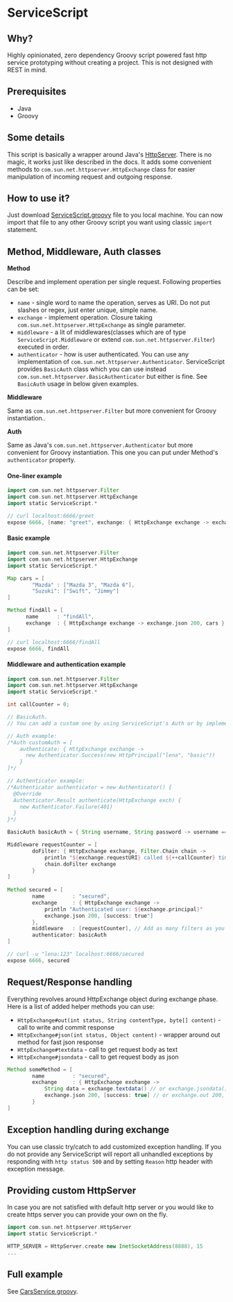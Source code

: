 # ServiceScript

## Why?
Highly opinionated, zero dependency Groovy script powered fast http service prototyping without creating a project.
This is not designed with REST in mind.

## Prerequisites
* Java
* Groovy

## Some details
This script is basically a wrapper around Java's [HttpServer](https://docs.oracle.com/en/java/javase/11/docs/api/jdk.httpserver/com/sun/net/httpserver/HttpServer.html). There is no magic, it works just like described in the docs.
It adds some convenient methods to `com.sun.net.httpserver.HttpExchange` class for easier manipulation of incoming request and outgoing response.

## How to use it?
Just download [ServiceScript.groovy](./ServiceScript.groovy) file to you local machine.
You can now import that file to any other Groovy script you want using classic `import` statement.

## Method, Middleware, Auth classes
**Method**

Describe and implement operation per single request. Following properties can be set:
* `name` - single word to name the operation, serves as URI. Do not put slashes or regex, just enter unique, simple name.       
* `exchange` - implement operation. Closure taking `com.sun.net.httpserver.HttpExchange` as single parameter.       
* `middleware` - a lit of middlewares(classes which are of type `ServiceScript.Middleware` or extend  `com.sun.net.httpserver.Filter`) executed in order.       
* `authenticator` - how is user authenticated. You can use any implementation of `com.sun.net.httpserver.Authenticator`. ServiceScript provides `BasicAuth` class which you can use instead `com.sun.net.httpserver.BasicAuthenticator` but either is fine. See `BasicAuth` usage in below given examples.

**Middleware**

Same as `com.sun.net.httpserver.Filter` but more convenient for Groovy instantiation..

**Auth**

Same as Java's `com.sun.net.httpserver.Authenticator` but more convenient for Groovy instantiation. This one you can put under Method's `authenticator` property.

#### One-liner example
```groovy
import com.sun.net.httpserver.Filter
import com.sun.net.httpserver.HttpExchange
import static ServiceScript.*

// curl localhost:6666/greet
expose 6666, [name: "greet", exchange: { HttpExchange exchange -> exchange.out 200, "text/plain", "Hi".bytes }] as Method
```

#### Basic example
```groovy
import com.sun.net.httpserver.Filter
import com.sun.net.httpserver.HttpExchange
import static ServiceScript.*

Map cars = [
        "Mazda" : ["Mazda 3", "Mazda 6"],
        "Suzuki": ["Swift", "Jimmy"]
]

Method findAll = [
      name      : "findAll",
      exchange  : { HttpExchange exchange -> exchange.json 200, cars }
]

// curl localhost:6666/findAll
expose 6666, findAll
```

####  Middleware and authentication example
```groovy
import com.sun.net.httpserver.Filter
import com.sun.net.httpserver.HttpExchange
import static ServiceScript.*

int callCounter = 0;

// BasicAuth. 
// You can add a custom one by using ServiceScript's Auth or by implementing com.sun.net.httpserver.Authenticator.

// Auth example:
/*Auth customAuth = [
    authenticate: { HttpExchange exchange ->
      new Authenticator.Success(new HttpPrincipal("lena", "basic"))
    }
]*/

// Authenticator example:
/*Authenticator authenticator = new Authenticator() {
  @Override
  Authenticator.Result authenticate(HttpExchange exch) {
    new Authenticator.Failure(401)
  }
}*/

BasicAuth basicAuth = { String username, String password -> username == "lena" && password == "123" }

Middleware requestCounter = [
        doFilter: { HttpExchange exchange, Filter.Chain chain ->
            println "${exchange.requestURI} called ${++callCounter} time(s)"
            chain.doFilter exchange
        }
]
        
Method secured = [
        name         : "secured",
        exchange     : { HttpExchange exchange ->
            println "Authenticated user: ${exchange.principal}"
            exchange.json 200, [success: true"]
        },
        middleware   : [requestCounter], // Add as many filters as you like. Executed in order.
        authenticator: basicAuth 
]

// curl -u "lena:123" localhost:6666/secured
expose 6666, secured
```

## Request/Response handling
Everything revolves around HttpExchange object during exchange phase.
Here is a list of added helper methods you can use:

* `HttpExchange#out(int status, String contentType, byte[] content)` - call to write and commit response
* `HttpExchange#json(int status, Object content)` - wrapper around out method for fast json response
* `HttpExchange#textdata` - call to get request body as text
* `HttpExchange#jsondata` - call to get request body as json

```groovy
Method someMethod = [
        name         : "secured",
        exchange     : { HttpExchange exchange ->
            String data = exchange.textdata() // or exchange.jsondata() to get data as json
            exchange.json 200, [success: true] // or exchange.out 200, "application/json", Jsonoutput.toJson([success:true]).bytes
        } 
]
```

## Exception handling during exchange
You can use classic try/catch to add customized exception handling.
If you do not provide any ServiceScript will report all unhandled exceptions by responding with `http status 500` and by setting `Reason` http header with exception message. 

## Providing custom HttpServer
In case you are not satisfied with default http server or you would like to create https server you can provide your own on the fly.
```groovy
import com.sun.net.httpserver.HttpServer
import static ServiceScript.*

HTTP_SERVER = HttpServer.create new InetSocketAddress(8888), 15
...
```

## Full example
See [CarsService.groovy](./CarsService.groovy).
